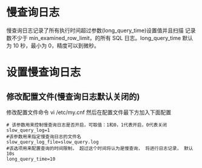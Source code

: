# 慢查询日志

慢查询日志记录了所有执行时间超过参数(long_query_time)设置值并且扫描 记录数不少于 min_examined_row_limit，的所有 SQL 日志。long_query_time 默认为 10 秒，最小为 0，精度可以到微秒。

# 设置慢查询日志

## **修改配置文件**(慢查询日志默认关闭的)

修改配置文件命令 vi /etc/my.cnf 然后在配置文件最下方加入下面配置

```
# 该参数用来控制慢查询日志是否开启，可取值：1和0，1代表开启，0代表关闭
slow_query_log=1
#该参数用来指定慢查询日志的文件名
slow_query_log_file=slow_query.log
#该选项用来配置查询的时间限制， 超过这个时间将认为是慢查询， 将进行日志记录， 默认10s
long_query_time=10
```

